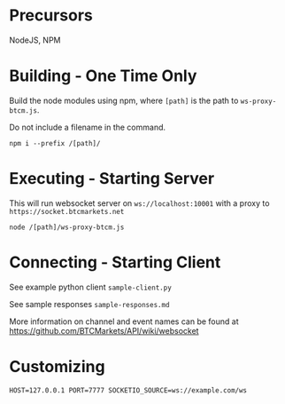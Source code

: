 # Precursors

NodeJS, NPM


# Building - One Time Only

Build the node modules using npm, where `[path]` is the path to `ws-proxy-btcm.js`.

Do not include a filename in the command.
```
npm i --prefix /[path]/
```


# Executing - Starting Server

This will run websocket server on `ws://localhost:10001` with a proxy to `https://socket.btcmarkets.net`

```
node /[path]/ws-proxy-btcm.js
```


# Connecting - Starting Client

See example python client `sample-client.py`

See sample responses `sample-responses.md`

More information on channel and event names can be found at https://github.com/BTCMarkets/API/wiki/websocket



# Customizing

```
HOST=127.0.0.1 PORT=7777 SOCKETIO_SOURCE=ws://example.com/ws
```
